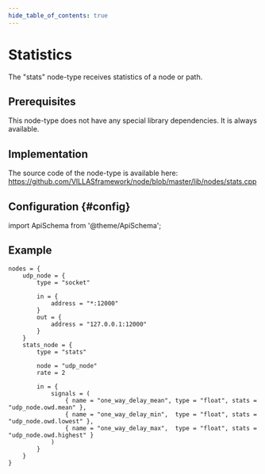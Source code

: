 ```yaml
---
hide_table_of_contents: true
---
```


# Statistics

The "stats" node-type receives statistics of a node or path.

## Prerequisites

This node-type does not have any special library dependencies. It is always available.

## Implementation

The source code of the node-type is available here:
https://github.com/VILLASframework/node/blob/master/lib/nodes/stats.cpp

## Configuration {#config}

import ApiSchema from '@theme/ApiSchema';

<ApiSchema id="node" example pointer="#/components/schemas/stats_node" />

## Example

``` url="external/node/etc/examples/nodes/stats.conf" title="node/etc/examples/nodes/stats.conf"
nodes = {
	udp_node = {
		type = "socket"

		in = {
			address = "*:12000"
		}
		out = {
			address = "127.0.0.1:12000"
		}
	}
	stats_node = {
		type = "stats"
			
		node = "udp_node"
		rate = 2

		in = {
			signals = (
				{ name = "one_way_delay_mean", type = "float", stats = "udp_node.owd.mean" },
				{ name = "one_way_delay_min",  type = "float", stats = "udp_node.owd.lowest" },
				{ name = "one_way_delay_max",  type = "float", stats = "udp_node.owd.highest" }
			)
		}
	}
}
```
